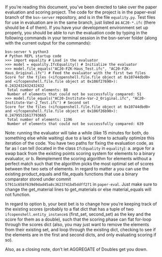 If you’re reading this document, you’ve been directed to take over the paper evaluation and scoring project. The code for the project is in the paper-eval branch of the `bsn-server` repository, and is in the file `equality.py`. Test files for use in evaluation are in the same branch, just listed as `AC20-*.ifc` (there should be 4 of them). If you have your development environment set up properly, you should be able to run the evaluation code by typing in the following commands in your terminal session in the bsn-server folder (along with the current output for the commands):
```
bsn-server % python3
# Python REPL startup code
>>> import equality # Load in the evaluator
>>> model = equality.IfcEquality() # Initialize the evaluator
>>> model.file_equals("AC20-FZK-Haus_Test.ifc", "AC20-FZK-Haus_Original.ifc") # Feed the evaluator with the first two files
Score for the files (<ifcopenshell.file.file object at 0x10744dbd0> and <ifcopenshell.file.file object at 0x106f27690>): 0.2432432432432432
 Total number of elements: 88
 Number of elements that could not be successfully compared: 51
>>> model.file_equals("AC20-Institute-Var-2_Original.ifc", "AC20-Institute-Var-2_Test.ifc") # Second set
Score for the files (<ifcopenshell.file.file object at 0x10744dbd0> and <ifcopenshell.file.file object at 0x106f26b90>): 0.24795531617793665
 Total number of elements: 1196
 Number of elements that could not be successfully compared: 639
```
Note: running the evaluator will take a while (like 15 minutes for both, do something else while waiting) due to a lack of time to actually optimize this iteration of the code. You have two paths for fixing the evaluation code, as far as I can tell (located in the class `IfcEquality` in `equality`): a. argue for a swap back from the existing points scoring system for elements to a binary evaluator, or b. Reimplement the scoring algorithm for elements without a perfect match such that the algorithm picks the most optimal set of scores between the two sets of elements. 
In regard to matter a you can use the existing product_equals and file_equals functions that use a binary comparator stored under commit `57911c658f639d9dad45a8c3623741bd5ddff271` in `paper-eval`. Just make sure to change the get_material lines to get_materials or else material_equals will not function.

In regard to option b, your best bet is to change how you’re keeping track of the existing scores (probably to a flat dict that has a tuple of two `ifcopenshell.entity_instance`s (first_set, second_set) as the key and the score for them as a double), such that the scoring phase can flat for-loop through the scores dict (also, you may just want to remove the elements from their existing set, and loop through the existing dict, checking to see if the elements are in the first and second dicts, and only evaluating scoring if so). 

Also, as a closing note, don’t let AGGREGATE of Doubles get you down.